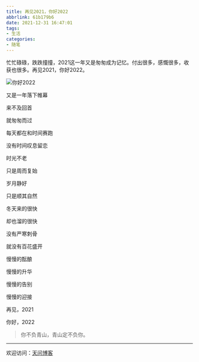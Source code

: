 ```yaml
---
title: 再见2021，你好2022
abbrlink: 61b179b6
date: 2021-12-31 16:47:01
tags:
- 生活
categories:
- 随笔
---
```


忙忙碌碌，跌跌撞撞，2021这一年又是匆匆成为记忆。付出很多，感慨很多，收获也很多。再见2021，你好2022。

![你好2022](https://tiven.cn/static/img/ice-cream-cone-melting-hot-ice-cream-scoop-preview-oc7fu0KC7C40qrKERdlY-.jpg)

<!-- more -->

又是一年落下帷幕

来不及回首

就匆匆而过

每天都在和时间赛跑

没有时间叹息留恋

时光不老

只是周而复始

岁月静好

只是顺其自然

冬天来的很快

却也溜的很快

没有严寒刺骨

就没有百花盛开

慢慢的酝酿

慢慢的升华

慢慢的告别

慢慢的迎接

再见，2021

你好，2022

>你不负青山，青山定不负你。

---

欢迎访问：[天问博客](https://tiven.cn/p/61b179b6/ "天問博客") 